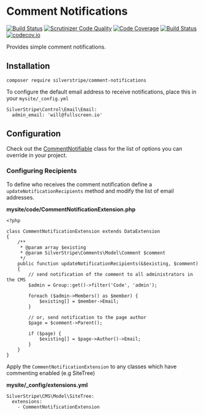 # Comment Notifications

[![Build Status](https://travis-ci.org/silverstripe/comment-notifications.svg?branch=master)](https://travis-ci.org/silverstripe/comment-notifications)
[![Scrutinizer Code Quality](https://scrutinizer-ci.com/g/silverstripe/comment-notifications/badges/quality-score.png?b=master)](https://scrutinizer-ci.com/g/silverstripe/comment-notifications/?branch=master)
[![Code Coverage](https://scrutinizer-ci.com/g/silverstripe/comment-notifications/badges/coverage.png?b=master)](https://scrutinizer-ci.com/g/silverstripe/comment-notifications/?branch=master)
[![Build Status](https://scrutinizer-ci.com/g/silverstripe/comment-notifications/badges/build.png?b=master)](https://scrutinizer-ci.com/g/silverstripe/comment-notifications/build-status/master)
[![codecov.io](https://codecov.io/github/silverstripe/comment-notifications/coverage.svg?branch=master)](https://codecov.io/github/silverstripe/comment-notifications?branch=master)

Provides simple comment notifications.

## Installation

```
composer require silverstripe/comment-notifications
```

To configure the default email address to receive notifications, place this in your `mysite/_config.yml`

```
SilverStripe\Control\Email\Email:
  admin_email: 'will@fullscreen.io'
```

## Configuration

Check out the [CommentNotifiable](src/Extensions/CommentNotifiable.php) class for the list of options you can override
in your project.

### Configuring Recipients

To define who receives the comment notification define a `updateNotificationRecipients` method and modify the list of
 email addresses.

**mysite/code/CommentNotificationExtension.php**

```
<?php

class CommentNotificationExtension extends DataExtension
{
    /**
     * @param array $existing
     * @param SilverStripe\Comments\Model\Comment $comment
     */
    public function updateNotificationRecipients(&$existing, $comment)
    {
        // send notification of the comment to all administrators in the CMS
        $admin = Group::get()->filter('Code', 'admin');

        foreach ($admin->Members() as $member) {
            $existing[] = $member->Email;
        }

        // or, send notification to the page author
        $page = $comment->Parent();

        if ($page) {
            $existing[] = $page->Author()->Email;
        }
    }
}
```

Apply the `CommentNotificationExtension` to any classes which have commenting enabled (e.g SiteTree)

**mysite/_config/extensions.yml**
```
SilverStripe\CMS\Model\SiteTree:
  extensions:
    - CommentNotificationExtension
```
